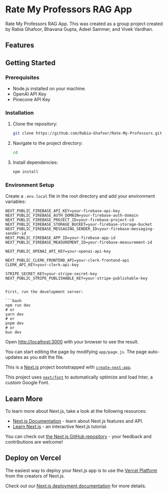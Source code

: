 


# Rate My Professors RAG App

Rate My Professors RAG App. This was created as a group project created by Rabia Ghafoor, Bhavana Gupta, Adeel Sammer, and Vivek Vardhan.


## Features

## Getting Started

### Prerequisites

- Node.js installed on your machine.
- OpenAI API Key 
- Pinecone API Key

### Installation

1. Clone the repository:

    ```bash
    git clone https://github.com/Rabia-Ghafoor/Rate-My-Professors.git
    ```

2. Navigate to the project directory:

    ```bash
    cd 
    ```

3. Install dependencies:

    ```bash
    npm install
    ```

### Environment Setup

Create a `.env.local` file in the root directory and add your environment variables:

```plaintext
NEXT_PUBLIC_FIREBASE_API_KEY=your-firebase-api-key
NEXT_PUBLIC_FIREBASE_AUTH_DOMAIN=your-firebase-auth-domain
NEXT_PUBLIC_FIREBASE_PROJECT_ID=your-firebase-project-id
NEXT_PUBLIC_FIREBASE_STORAGE_BUCKET=your-firebase-storage-bucket
NEXT_PUBLIC_FIREBASE_MESSAGING_SENDER_ID=your-firebase-messaging-sender-id
NEXT_PUBLIC_FIREBASE_APP_ID=your-firebase-app-id
NEXT_PUBLIC_FIREBASE_MEASUREMENT_ID=your-firebase-measurement-id

NEXT_PUBLIC_OPENAI_API_KEY=your-openai-api-key

NEXT_PUBLIC_CLERK_FRONTEND_API=your-clerk-frontend-api
CLERK_API_KEY=your-clerk-api-key

STRIPE_SECRET_KEY=your-stripe-secret-key
NEXT_PUBLIC_STRIPE_PUBLISHABLE_KEY=your-stripe-publishable-key


First, run the development server:

```bash
npm run dev
# or
yarn dev
# or
pnpm dev
# or
bun dev
```

Open [http://localhost:3000](http://localhost:3000) with your browser to see the result.

You can start editing the page by modifying `app/page.js`. The page auto-updates as you edit the file.


This is a [Next.js](https://nextjs.org/) project bootstrapped with [`create-next-app`](https://github.com/vercel/next.js/tree/canary/packages/create-next-app).

This project uses [`next/font`](https://nextjs.org/docs/basic-features/font-optimization) to automatically optimize and load Inter, a custom Google Font.

## Learn More

To learn more about Next.js, take a look at the following resources:

- [Next.js Documentation](https://nextjs.org/docs) - learn about Next.js features and API.
- [Learn Next.js](https://nextjs.org/learn) - an interactive Next.js tutorial.

You can check out [the Next.js GitHub repository](https://github.com/vercel/next.js/) - your feedback and contributions are welcome!

## Deploy on Vercel

The easiest way to deploy your Next.js app is to use the [Vercel Platform](https://vercel.com/new?utm_medium=default-template&filter=next.js&utm_source=create-next-app&utm_campaign=create-next-app-readme) from the creators of Next.js.

Check out our [Next.js deployment documentation](https://nextjs.org/docs/deployment) for more details.
